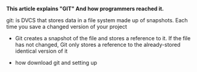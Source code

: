 **This article explains "GIT" And how programmers reached it.**

git: is DVCS that stores data in a file system made up of snapshots. Each time you save a changed version of your project
 
 - Git creates a snapshot of the file and stores a reference to it. If the file has not changed, Git only stores a reference to the already-stored identical version of it
 
- how download git and setting up

